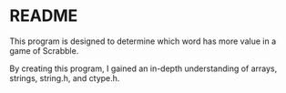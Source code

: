 # README
This program is designed to determine which word has more value in a game of Scrabble.

By creating this program, I gained an in-depth understanding of arrays, strings, string.h, and ctype.h.